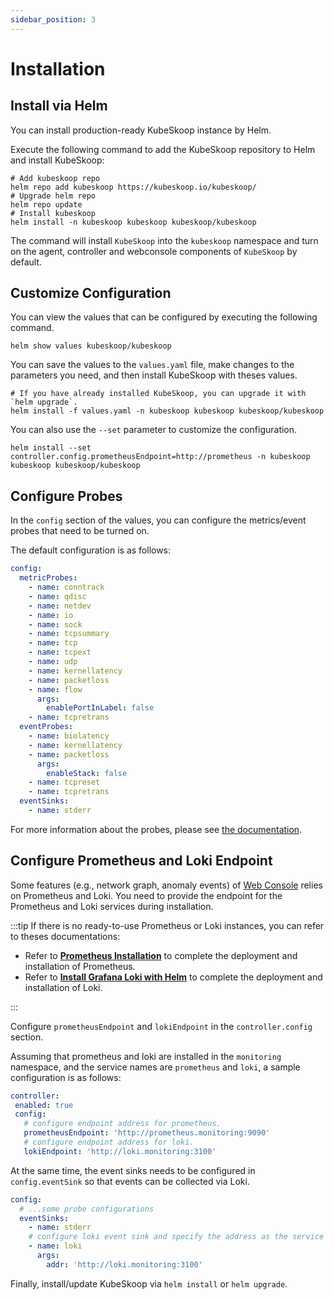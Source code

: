 ```yaml
---
sidebar_position: 3
---
```


# Installation

## Install via Helm

You can install production-ready KubeSkoop instance by Helm.

Execute the following command to add the KubeSkoop repository to Helm and install KubeSkoop:

```shell
# Add kubeskoop repo
helm repo add kubeskoop https://kubeskoop.io/kubeskoop/
# Upgrade helm repo
helm repo update
# Install kubeskoop
helm install -n kubeskoop kubeskoop kubeskoop/kubeskoop
```

The command will install `KubeSkoop` into the `kubeskoop` namespace and turn on the agent, controller and webconsole components of `KubeSkoop` by default.

## Customize Configuration

You can view the values that can be configured by executing the following command.

```shell
helm show values kubeskoop/kubeskoop
```

You can save the values to the `values.yaml` file, make changes to the parameters you need, and then install KubeSkoop with theses values.

```shell
# If you have already installed KubeSkoop, you can upgrade it with `helm upgrade`.
helm install -f values.yaml -n kubeskoop kubeskoop kubeskoop/kubeskoop
```

You can also use the `--set` parameter to customize the configuration.

```shell
helm install --set controller.config.prometheusEndpoint=http://prometheus -n kubeskoop kubeskoop kubeskoop/kubeskoop
```

## Configure Probes

In the `config` section of the values, you can configure the metrics/event probes that need to be turned on.

The default configuration is as follows:

```yaml
config:
  metricProbes:
    - name: conntrack
    - name: qdisc
    - name: netdev
    - name: io
    - name: sock
    - name: tcpsummary
    - name: tcp
    - name: tcpext
    - name: udp
    - name: kernellatency
    - name: packetloss
    - name: flow
      args:
        enablePortInLabel: false
    - name: tcpretrans
  eventProbes:
    - name: biolatency
    - name: kernellatency
    - name: packetloss
      args:
        enableStack: false
    - name: tcpreset
    - name: tcpretrans
  eventSinks:
    - name: stderr
```

For more information about the probes, please see [the documentation](../reference/monitoring/probes-metrics-events.md).

## Configure Prometheus and Loki Endpoint

Some features (e.g., network graph, anomaly events) of [Web Console](../guide/web-console.md) relies on Prometheus and Loki.
You need to provide the endpoint for the Prometheus and Loki services during installation.

:::tip
If there is no ready-to-use Prometheus or Loki instances, you can refer to theses documentations:

- Refer to **[Prometheus Installation](https://prometheus.io/docs/prometheus/latest/installation/)** to complete the deployment and installation of Prometheus.
- Refer to **[Install Grafana Loki with Helm](https://grafana.com/docs/loki/latest/setup/install/helm/)** to complete the deployment and installation of Loki.

:::

Configure `prometheusEndpoint` and `lokiEndpoint` in the `controller.config` section.

Assuming that prometheus and loki are installed in the `monitoring` namespace,
 and the service names are `prometheus` and `loki`, a sample configuration is as follows:

 ```yaml
 controller:
  enabled: true
  config:
    # configure endpoint address for prometheus.
    prometheusEndpoint: 'http://prometheus.monitoring:9090'
    # configure endpoint address for loki.
    lokiEndpoint: 'http://loki.monitoring:3100'
```

At the same time, the event sinks needs to be configured in `config.eventSink` so that events can be collected via Loki.

```yaml
config:
  # ...some probe configurations
  eventSinks:
    - name: stderr
    # configure loki event sink and specify the address as the service address of loki.
    - name: loki
      args:
        addr: 'http://loki.monitoring:3100'
```

Finally, install/update KubeSkoop via `helm install` or `helm upgrade`.
